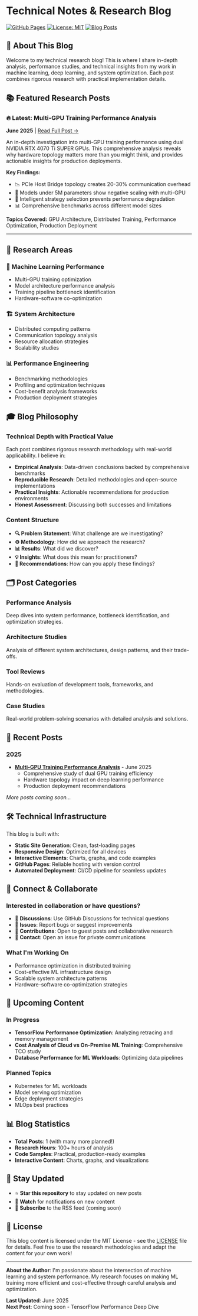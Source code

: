 # Technical Notes & Research Blog

[![GitHub Pages](https://img.shields.io/badge/GitHub%20Pages-Live-green)](https://ahjavid.github.io/technical-notes-blog)
[![License: MIT](https://img.shields.io/badge/License-MIT-yellow.svg)](https://opensource.org/licenses/MIT)
[![Blog Posts](https://img.shields.io/badge/Posts-Technical%20Research-blue)](https://github.com/ahjavid/technical-notes-blog)

## 🎯 About This Blog

Welcome to my technical research blog! This is where I share in-depth analysis, performance studies, and technical insights from my work in machine learning, deep learning, and system optimization. Each post combines rigorous research with practical implementation details.

## 📚 Featured Research Posts

### 🔥 Latest: Multi-GPU Training Performance Analysis
**June 2025** | [Read Full Post →](posts/multi-gpu-training-analysis/README.md)

An in-depth investigation into multi-GPU training performance using dual NVIDIA RTX 4070 Ti SUPER GPUs. This comprehensive analysis reveals why hardware topology matters more than you might think, and provides actionable insights for production deployments.

**Key Findings:**
- 📉 PCIe Host Bridge topology creates 20-30% communication overhead
- 🎯 Models under 5M parameters show negative scaling with multi-GPU
- 🧠 Intelligent strategy selection prevents performance degradation
- 📊 Comprehensive benchmarks across different model sizes

**Topics Covered:** GPU Architecture, Distributed Training, Performance Optimization, Production Deployment

---

## 🔬 Research Areas

### 🤖 Machine Learning Performance
- Multi-GPU training optimization
- Model architecture performance analysis
- Training pipeline bottleneck identification
- Hardware-software co-optimization

### 🏗️ System Architecture
- Distributed computing patterns
- Communication topology analysis
- Resource allocation strategies
- Scalability studies

### 📊 Performance Engineering
- Benchmarking methodologies
- Profiling and optimization techniques
- Cost-benefit analysis frameworks
- Production deployment strategies

## 🎓 Blog Philosophy

### Technical Depth with Practical Value
Each post combines rigorous research methodology with real-world applicability. I believe in:
- **Empirical Analysis**: Data-driven conclusions backed by comprehensive benchmarks
- **Reproducible Research**: Detailed methodologies and open-source implementations
- **Practical Insights**: Actionable recommendations for production environments
- **Honest Assessment**: Discussing both successes and limitations

### Content Structure
- **🔍 Problem Statement**: What challenge are we investigating?
- **⚙️ Methodology**: How did we approach the research?
- **📊 Results**: What did we discover?
- **💡 Insights**: What does this mean for practitioners?
- **🚀 Recommendations**: How can you apply these findings?

## 🗂️ Post Categories

### Performance Analysis
Deep dives into system performance, bottleneck identification, and optimization strategies.

### Architecture Studies
Analysis of different system architectures, design patterns, and their trade-offs.

### Tool Reviews
Hands-on evaluation of development tools, frameworks, and methodologies.

### Case Studies
Real-world problem-solving scenarios with detailed analysis and solutions.

## 📖 Recent Posts

### 2025
- **[Multi-GPU Training Performance Analysis](posts/multi-gpu-training-analysis/)** - June 2025
  - Comprehensive study of dual GPU training efficiency
  - Hardware topology impact on deep learning performance
  - Production deployment recommendations

*More posts coming soon...*

## 🛠️ Technical Infrastructure

This blog is built with:
- **Static Site Generation**: Clean, fast-loading pages
- **Responsive Design**: Optimized for all devices
- **Interactive Elements**: Charts, graphs, and code examples
- **GitHub Pages**: Reliable hosting with version control
- **Automated Deployment**: CI/CD pipeline for seamless updates

## 📧 Connect & Collaborate

### Interested in collaboration or have questions?
- 💬 **Discussions**: Use GitHub Discussions for technical questions
- 🐛 **Issues**: Report bugs or suggest improvements
- 🤝 **Contributions**: Open to guest posts and collaborative research
- 📧 **Contact**: Open an issue for private communications

### What I'm Working On
- Performance optimization in distributed training
- Cost-effective ML infrastructure design
- Scalable system architecture patterns
- Hardware-software co-optimization strategies

## 🎯 Upcoming Content

### In Progress
- **TensorFlow Performance Optimization**: Analyzing retracing and memory management
- **Cost Analysis of Cloud vs On-Premise ML Training**: Comprehensive TCO study
- **Database Performance for ML Workloads**: Optimizing data pipelines

### Planned Topics
- Kubernetes for ML workloads
- Model serving optimization
- Edge deployment strategies
- MLOps best practices

## 📊 Blog Statistics

- **Total Posts**: 1 (with many more planned!)
- **Research Hours**: 100+ hours of analysis
- **Code Samples**: Practical, production-ready examples
- **Interactive Content**: Charts, graphs, and visualizations

## 🔖 Stay Updated

- ⭐ **Star this repository** to stay updated on new posts
- 👀 **Watch** for notifications on new content
- 🔔 **Subscribe** to the RSS feed (coming soon)

## 📄 License

This blog content is licensed under the MIT License - see the [LICENSE](LICENSE) file for details. Feel free to use the research methodologies and adapt the content for your own work!

---

**About the Author**: I'm passionate about the intersection of machine learning and system performance. My research focuses on making ML training more efficient and cost-effective through careful analysis and optimization.

**Last Updated**: June 2025  
**Next Post**: Coming soon - TensorFlow Performance Deep Dive
